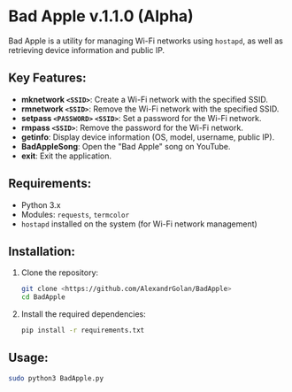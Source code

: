 # Bad Apple v.1.1.0 (Alpha)

Bad Apple is a utility for managing Wi-Fi networks using `hostapd`, as well as retrieving device information and public IP.

## Key Features:
- **mknetwork `<SSID>`**: Create a Wi-Fi network with the specified SSID.
- **rmnetwork `<SSID>`**: Remove the Wi-Fi network with the specified SSID.
- **setpass `<PASSWORD>` `<SSID>`**: Set a password for the Wi-Fi network.
- **rmpass `<SSID>`**: Remove the password for the Wi-Fi network.
- **getinfo**: Display device information (OS, model, username, public IP).
- **BadAppleSong**: Open the "Bad Apple" song on YouTube.
- **exit**: Exit the application.

## Requirements:
- Python 3.x
- Modules: `requests`, `termcolor`
- `hostapd` installed on the system (for Wi-Fi network management)

## Installation:
1. Clone the repository:
    ```bash
    git clone <https://github.com/AlexandrGolan/BadApple>
    cd BadApple
    ```
2. Install the required dependencies:
    ```bash
    pip install -r requirements.txt
    ```

## Usage:
```bash
sudo python3 BadApple.py
